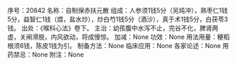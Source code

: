 序号：20842
名称：自制保赤扶元散
组成：人参须1钱5分（另炖冲），熟枣仁1钱5分，益智仁1钱（煨，盐水炒），炒白芍1钱5分（酒沙），真于术1钱5分，白茯苓3钱。
出处：《喉科心法》卷下。
主治：幼孩腹中水泻不止，完谷不化，脾肾两虚，关闸滑脱，内风欲动，将成慢惊。
加减：None
功效：None
用法用量：粳稻根须6钱，陈皮1钱为引。
制备方法：None
临床应用：None
各家论述：None
用药禁忌：None
附注：None
